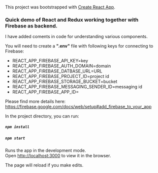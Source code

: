 This project was bootstrapped with [Create React App](https://github.com/facebook/create-react-app).

### Quick demo of React and Redux working together with Firebase as backend.
I have added coments in code for understanding various components.

You will need to create a **".env"** file with following keys for connecting to Firebase:
*  REACT_APP_FIREBASE_API_KEY=key
*  REACT_APP_FIREBASE_AUTH_DOMAIN=domain
*  REACT_APP_FIREBASE_DATBASE_URL=URL
*  REACT_APP_FIREBASE_PROJECT_ID=project id
*  REACT_APP_FIREBASE_STORAGE_BUCKET=bucket
*  REACT_APP_FIREBASE_MESSAGING_SENDER_ID=messaging id
*  REACT_APP_FIREBASE_APP_ID=<app id>

Please find more details here: https://firebase.google.com/docs/web/setup#add_firebase_to_your_app

In the project directory, you can run:
##### `npm install`
##### `npm start`

Runs the app in the development mode.<br>
Open [http://localhost:3000](http://localhost:3000) to view it in the browser.

The page will reload if you make edits.<br>
